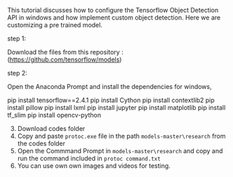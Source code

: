 This tutorial discusses how to configure the Tensorflow Object Detection API in windows and how implement custom object detection.
Here we are customizing a pre trained model.

step 1:

Download the files from this repository : (https://github.com/tensorflow/models)

step 2:

Open the Anaconda Prompt and install the dependencies for windows,

pip install tensorflow==2.4.1
pip install Cython
pip install contextlib2
pip install pillow
pip install lxml
pip install jupyter
pip install matplotlib
pip install tf_slim
pip install opencv-python

3. Download codes folder
4. Copy and paste ```protoc.exe``` file in the path ```models-master\research``` from the codes folder
5. Open the Commmand Prompt in ```models-master\research``` and copy and run the command included in ```protoc command.txt```
6. You can use own own images and videos for testing.
